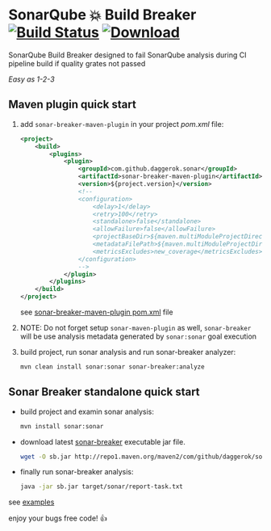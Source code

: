 # SonarQube 💥 Build Breaker [![Build Status](https://travis-ci.org/daggerok/sonar-quality-gates-build-breaker.svg?branch=master)](https://travis-ci.org/daggerok/sonar-quality-gates-build-breaker) [ ![Download](https://api.bintray.com/packages/daggerok/maven/sonar-quality-gates-build-breaker/images/download.svg) ](https://bintray.com/daggerok/maven/sonar-quality-gates-build-breaker/_latestVersion)
SonarQube Build Breaker designed to fail SonarQube analysis during CI pipeline build if quality grates not passed

_Easy as 1-2-3_

## Maven plugin quick start

1) add `sonar-breaker-maven-plugin` in your project _pom.xml_ file:
   ```xml
   <project>
       <build>
           <plugins>
               <plugin>
                   <groupId>com.github.daggerok.sonar</groupId>
                   <artifactId>sonar-breaker-maven-plugin</artifactId>
                   <version>${project.version}</version>
                   <!--
                   <configuration>
                       <delay>1</delay>
                       <retry>100</retry>
                       <standalone>false</standalone>
                       <allowFailure>false</allowFailure>
                       <projectBaseDir>${maven.multiModuleProjectDirectory}</projectBaseDir>
                       <metadataFilePath>${maven.multiModuleProjectDirectory}/target/sonar/report-task.txt</metadataFilePath>
                       <metricsExcludes>new_coverage</metricsExcludes>
                   </configuration>
                   -->
               </plugin>
           </plugins>
       </build>
   </project>
   ```
 
   see [sonar-breaker-maven-plugin pom.xml] file

2) NOTE: Do not forget setup `sonar-maven-plugin` as well, `sonar-breaker` will be use analysis metadata generated by
   `sonar:sonar` goal execution

3) build project, run sonar analysis and run sonar-breaker analyzer:
   ```bash
   mvn clean install sonar:sonar sonar-breaker:analyze 
   ```

## Sonar Breaker standalone quick start

* build project and examin sonar analysis:
  ```bash
  mvn install sonar:sonar 
  ```

* download latest
  [sonar-breaker](http://repo1.maven.org/maven2/com/github/daggerok/sonar/sonar-breaker/0.1.5/sonar-breaker-0.1.5.jar)
  executable jar file.
  ```bash
  wget -O sb.jar http://repo1.maven.org/maven2/com/github/daggerok/sonar/sonar-breaker/0.1.5/sonar-breaker-0.1.5.jar
  ```

* finally run sonar-breaker analysis:
  ```bash
  java -jar sb.jar target/sonar/report-task.txt
  ```

see [examples] 

enjoy your bugs free code! :+1: 

<!--

## Developer Guide (TODO somehow)

TODO: https://daggerok.github.io/sonar-quality-gates-build-breaker/

**NOTE** this project has been based on:

* [daggerok/main-starter](https://github.com/daggerok/main-starter/tree/maven-java)
* [daggerok/sonarqube-maven-poc](https://github.com/daggerok/sonarqube-maven-poc)
* [daggerok/publish-maven-project-to-jcenter](https://github.com/daggerok/publish-maven-project-to-jcenter)
* [daggerok/deventstore](https://github.com/daggerok/deventstore)

-->

[examples]: examples/
[sonar-breaker-maven-plugin pom.xml]: examples/sonar-breaker-maven-plugin-demo/pom.xml

